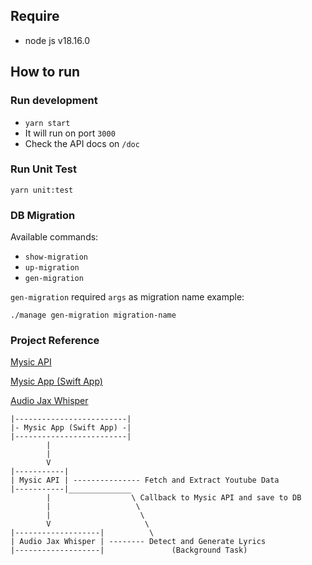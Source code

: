 ## Require
- node js v18.16.0

## How to run

### Run development
- `yarn start`
- It will run on port `3000`
- Check the API docs on `/doc`

### Run Unit Test
`yarn unit:test`

### DB Migration
Available commands:
- `show-migration`
- `up-migration`
- `gen-migration`

`gen-migration` required `args` as migration name
example:
```
./manage gen-migration migration-name
```


### Project Reference

[Mysic API](https://github.com/yusrilsabir22/mysic-api)

[Mysic App (Swift App)](https://github.com/yusrilsabir22/MysicApp)

[Audio Jax Whisper](https://github.com/yusrilsabir22/audio_jax_whisper)

```
|-------------------------|
|- Mysic App (Swift App) -|
|-------------------------|
        |
        |
        V
|-----------|
| Mysic API | --------------- Fetch and Extract Youtube Data
|-----------|______________
        |                  \ Callback to Mysic API and save to DB
        |                   \
        |                    \
        V                     \ 
|-------------------|          \ 
| Audio Jax Whisper | -------- Detect and Generate Lyrics
|-------------------|               (Background Task)
```